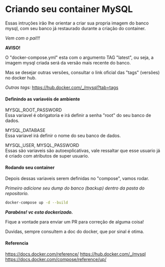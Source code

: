 # Criando seu container MySQL

Essas intruções irão lhe orientar a criar sua propria imagem do banco mysql, com seu banco já restaurado durante a criação do container.

*Vem com o pai!!!*

**AVISO!**

O "docker-compose.yml" esta com o argumento TAG "latest", ou seja, a imagem mysql criada será da versão mais recente do banco. 

Mas se desejar outras versões, consultar o link oficial das "tags" (versões) no docker hub.

*Outras tags:* https://hub.docker.com/_/mysql?tab=tags

#### **Definindo as variavéis de ambiente**

MYSQL_ROOT_PASSWORD  
Essa variavel é obrigatoria e irá definir a senha "root" do seu banco de dados.

MYSQL_DATABASE  
Essa variavel irá definir o nome do seu banco de dados.

MYSQL_USER, MYSQL_PASSWORD  
Essas são variaveis são autoexplicativas, vale ressaltar que esse usuario já é criado com atributos de super usuario.

#### **Rodando seu container**

Depois dessas variaveis serem definidas no "compose", vamos rodar.

*Primeiro adicione seu dump do banco (backup) dentro da pasta do repositorio.*

```bash
docker-compose up -d --build
```

***Parabéns! vc esta dockerizado.***

Fique a vontade para enviar um PR para correção de alguma coisa!

Duvidas, sempre consultem a doc do docker, que por sinal é otima.

#### Referencia
https://docs.docker.com/reference/ 
https://hub.docker.com/_/mysql  
https://docs.docker.com/compose/reference/up/